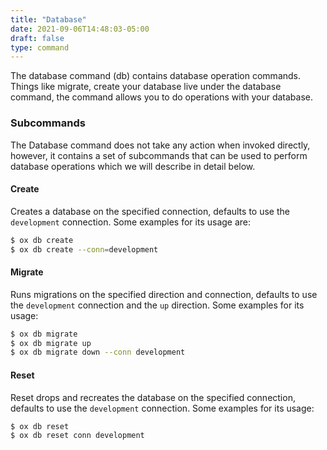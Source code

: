 ```yaml
---
title: "Database"
date: 2021-09-06T14:48:03-05:00
draft: false
type: command
---
```


The database command (db) contains database operation commands. Things like migrate, create your database live under the database command, the command allows you to do operations with your database.

### Subcommands
The Database command does not take any action when invoked directly, however, it  contains a set of subcommands that can be used to perform database operations which we will describe in detail below.
#### Create 
Creates a database on the specified connection, defaults to use the `development` connection. Some examples for its usage are:

```sh
$ ox db create
$ ox db create --conn=development
```
#### Migrate
Runs migrations on the specified direction and connection, defaults to use the `development` connection and the `up` direction. Some examples for its usage:

```sh
$ ox db migrate
$ ox db migrate up
$ ox db migrate down --conn development
```

#### Reset
Reset drops and recreates the database on the specified connection, defaults to use the `development` connection. Some examples for its usage:

```sh
$ ox db reset
$ ox db reset conn development
```




